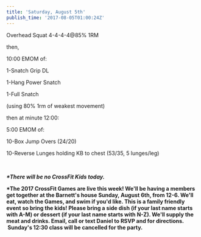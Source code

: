 ```yaml
---
title: 'Saturday, August 5th'
publish_time: '2017-08-05T01:00:24Z'
---
```


Overhead Squat 4-4-4-4\@85% 1RM

then,

10:00 EMOM of:

1-Snatch Grip DL

1-Hang Power Snatch

1-Full Snatch

(using 80% 1rm of weakest movement)

then at minute 12:00:

5:00 EMOM of:

10-Box Jump Overs (24/20)

10-Reverse Lunges holding KB to chest (53/35, 5 lunges/leg)

 

***\*There will be no CrossFit Kids today.***

**\*The 2017 CrossFit Games are live this week! We'll be having a
members get together at the Barnett's house Sunday, August 6th, from
12-6. We'll eat, watch the Games, and swim if you'd like. This is a
family friendly event so bring the kids! Please bring a side dish (if
your last name starts with A-M) or dessert (if your last name starts
with N-Z). We'll supply the meat and drinks. Email, call or text Daniel
to RSVP and for directions.  Sunday's 12:30 class will be cancelled for
the party.**
